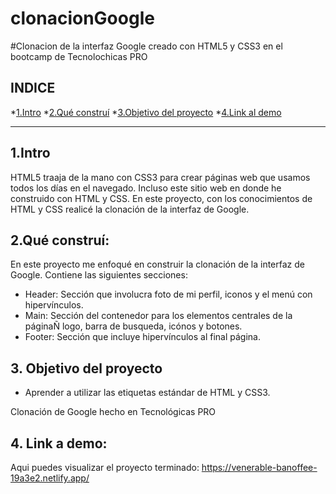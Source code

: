 # clonacionGoogle
#Clonacion de la interfaz Google creado con HTML5 y CSS3 en el bootcamp de Tecnolochicas PRO
## **INDICE**
*[1.Intro](https://github.com/LitzyDiaz0/clonacionGoogle/edit/main/README.md#1intro)
*[2.Qué construí](https://github.com/LitzyDiaz0/clonacionGoogle/edit/main/README.md#2qu%C3%A9-constru%C3%AD)
*[3.Objetivo del proyecto](https://github.com/LitzyDiaz0/clonacionGoogle/edit/main/README.md#3-objetivo-del-proyecto)
*[4.Link al demo](https://github.com/LitzyDiaz0/clonacionGoogle/edit/main/README.md#4-link-a-demo)
****
## 1.Intro
HTML5 traaja de la mano con CSS3 para crear páginas web que usamos todos los días en el navegado. Incluso este sitio web en donde he
construido con HTML y CSS. En este proyecto, con los conocimientos de HTML y CSS realicé la clonación de la interfaz de Google.

## 2.Qué construí:
En este proyecto me enfoqué en construir la clonación de la interfaz de Google.
Contiene las siguientes secciones:
* Header: Sección que involucra foto de mi perfil, iconos y el menú con hipervínculos.
* Main: Sección del contenedor para los elementos centrales de la páginaÑ logo, barra de busqueda, icónos y botones.
* Footer: Sección que incluye hipervínculos al final página.

## 3. Objetivo del proyecto
* Aprender a utilizar las etiquetas estándar de HTML y CSS3.

Clonación de Google hecho en Tecnológicas PRO

## 4. Link a demo: 
Aqui puedes visualizar el proyecto terminado: https://venerable-banoffee-19a3e2.netlify.app/
